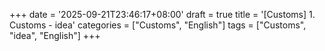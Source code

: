 +++
date = '2025-09-21T23:46:17+08:00'
draft = true
title = '[Customs] 1. Customs - idea'
categories = ["Customs", "English"]
tags = ["Customs", "idea", "English"]
+++
